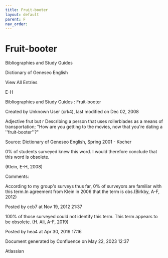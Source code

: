 ```yaml
---
title: Fruit-booter
layout: default
parent: F
nav_order:
---
```


# Fruit-booter

Bibliographies and Study Guides

Dictionary of Geneseo English

View All Entries

E-H

Bibliographies and Study Guides : Fruit-booter

Created by  Unknown User (crk4), last modified on Dec 02, 2008

Adjective frut but r Describing a person that uses rollerblades as a means of transportation; &quot;How are you getting to the movies, now that you're dating a ''fruit-booter''?&quot; 

Source: Dictionary of Geneseo English, Spring 2001 - Kocher

0% of students surveyed knew this word. I would therefore conclude that this word is obsolete.

(Klein, E-H, 2008)

Comments:

According to my group's surveys thus far, 0% of surveyors are familiar with this term.In agreement from Klein in 2006 that the term is obs.(Birkby, A-F, 2012)

Posted by ccb7 at Nov 19, 2012 21:37

100% of those surveyed could not identify this term. This term appears to be obsolete. (H. Ali, A-F, 2019)

Posted by hea4 at Apr 30, 2019 17:16

Document generated by Confluence on May 22, 2023 12:37

Atlassian
